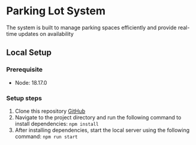 # Parking Lot System

The system is built to manage parking spaces efficiently and provide real-time updates on availability

## Local Setup

### Prerequisite

- Node: 18.17.0

### Setup steps

1. Clone this repository [GitHub](https://github.com/darwinmanlapat/parking_lot_system.git)
2. Navigate to the project directory and run the following command to install dependencies: `npm install`
3. After installing dependencies, start the local server using the following command: `npm run start`
